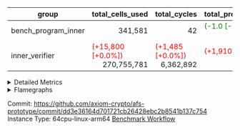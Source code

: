 | group | total_cells_used | total_cycles | total_proof_time_ms |
| --- | --- | --- | --- |
| bench_program_inner | <div style='text-align: right'>341,581</div>  | <div style='text-align: right'>42</div>  | <span style="color: green">(-1.0 [-0.1%])</span> <div style='text-align: right'>1,438.0</div>  |
| inner_verifier | <span style="color: red">(+15,800 [+0.0%])</span> <div style='text-align: right'>270,755,781</div>  | <span style="color: red">(+1,485 [+0.0%])</span> <div style='text-align: right'>6,362,892</div>  | <span style="color: red">(+1,910.0 [+2.1%])</span> <div style='text-align: right'>92,601.0</div>  |


<details>
<summary>Detailed Metrics</summary>

| group | execute_and_trace_gen_time_ms | execute_time_ms | stark_prove_excluding_trace_time_ms | total_cells | total_cells_used | total_cycles | total_proof_time_ms | verify_program_compile_ms |
| --- | --- | --- | --- | --- | --- | --- | --- | --- |
| bench_program_inner | <div style='text-align: right'>19.0</div>  | <div style='text-align: right'>17.0</div>  | <span style="color: green">(-1.0 [-0.1%])</span> <div style='text-align: right'>1,419.0</div>  | <div style='text-align: right'>1,980,240</div>  | <div style='text-align: right'>341,581</div>  | <div style='text-align: right'>42</div>  | <span style="color: green">(-1.0 [-0.1%])</span> <div style='text-align: right'>1,438.0</div>  |  |
| inner_verifier | <span style="color: red">(+215.0 [+2.3%])</span> <div style='text-align: right'>9,656.0</div>  | <span style="color: green">(-24.0 [-0.3%])</span> <div style='text-align: right'>7,926.0</div>  | <span style="color: red">(+1,695.0 [+2.1%])</span> <div style='text-align: right'>82,945.0</div>  | <div style='text-align: right'>651,755,544</div>  | <span style="color: red">(+15,800 [+0.0%])</span> <div style='text-align: right'>270,755,781</div>  | <span style="color: red">(+1,485 [+0.0%])</span> <div style='text-align: right'>6,362,892</div>  | <span style="color: red">(+1,910.0 [+2.1%])</span> <div style='text-align: right'>92,601.0</div>  | <span style="color: green">(-71.0 [-0.2%])</span> <div style='text-align: right'>43,178.0</div>  |

| group | chip_name | rows_used |
| --- | --- | --- |
| bench_program_inner | BitwiseOperationLookup | <div style='text-align: right'>65,536</div>  |
| bench_program_inner | BranchEqual | <div style='text-align: right'>5</div>  |
| bench_program_inner | FieldArithmetic | <div style='text-align: right'>13</div>  |
| bench_program_inner | FieldExtension | <div style='text-align: right'>1</div>  |
| bench_program_inner | Jal | <div style='text-align: right'>2</div>  |
| bench_program_inner | Keccak256 | <div style='text-align: right'>24</div>  |
| bench_program_inner | LoadStore | <div style='text-align: right'>20</div>  |
| bench_program_inner | Memory AccessAdapter<2> | <div style='text-align: right'>26</div>  |
| bench_program_inner | Memory AccessAdapter<4> | <div style='text-align: right'>13</div>  |
| bench_program_inner | Memory AccessAdapter<8> | <div style='text-align: right'>5</div>  |
| bench_program_inner | Memory Boundary | <div style='text-align: right'>65</div>  |
| bench_program_inner | ProgramChip | <div style='text-align: right'>37</div>  |
| inner_verifier | BranchEqual | <div style='text-align: right'>706,303</div>  |
| inner_verifier | FieldArithmetic | <span style="color: red">(+16 [+0.0%])</span> <div style='text-align: right'>1,595,237</div>  |
| inner_verifier | FieldExtension | <div style='text-align: right'>857,974</div>  |
| inner_verifier | Jal | <span style="color: red">(+1,469 [+5.0%])</span> <div style='text-align: right'>30,593</div>  |
| inner_verifier | LoadStore | <div style='text-align: right'>2,928,722</div>  |
| inner_verifier | Memory AccessAdapter<2> | <span style="color: red">(+36 [+0.0%])</span> <div style='text-align: right'>1,976,563</div>  |
| inner_verifier | Memory AccessAdapter<4> | <span style="color: red">(+18 [+0.0%])</span> <div style='text-align: right'>988,325</div>  |
| inner_verifier | Memory AccessAdapter<8> | <div style='text-align: right'>33,560</div>  |
| inner_verifier | Memory Boundary | <div style='text-align: right'>598,936</div>  |
| inner_verifier | Phantom | <div style='text-align: right'>223,666</div>  |
| inner_verifier | Poseidon2 | <div style='text-align: right'>20,397</div>  |
| inner_verifier | ProgramChip | <div style='text-align: right'>202,954</div>  |

| group | dsl_ir | opcode | frequency |
| --- | --- | --- | --- |
| bench_program_inner |  | JAL | <div style='text-align: right'>1</div>  |
| bench_program_inner |  | STOREW | <div style='text-align: right'>2</div>  |
| bench_program_inner | AddE | FE4ADD | <div style='text-align: right'>1</div>  |
| bench_program_inner | AddF | ADD | <div style='text-align: right'>1</div>  |
| bench_program_inner | AddVI | ADD | <div style='text-align: right'>6</div>  |
| bench_program_inner | Alloc | ADD | <div style='text-align: right'>2</div>  |
| bench_program_inner | Alloc | LOADW | <div style='text-align: right'>2</div>  |
| bench_program_inner | Alloc | MUL | <div style='text-align: right'>2</div>  |
| bench_program_inner | For | ADD | <div style='text-align: right'>2</div>  |
| bench_program_inner | For | BNE | <div style='text-align: right'>3</div>  |
| bench_program_inner | For | JAL | <div style='text-align: right'>1</div>  |
| bench_program_inner | For | STOREW | <div style='text-align: right'>1</div>  |
| bench_program_inner | IfEqI | BNE | <div style='text-align: right'>2</div>  |
| bench_program_inner | ImmE | STOREW | <div style='text-align: right'>8</div>  |
| bench_program_inner | ImmF | STOREW | <div style='text-align: right'>2</div>  |
| bench_program_inner | ImmV | STOREW | <div style='text-align: right'>3</div>  |
| bench_program_inner | Keccak256 | KECCAK256 | <div style='text-align: right'>1</div>  |
| bench_program_inner | StoreV | STOREW2 | <div style='text-align: right'>2</div>  |
| inner_verifier |  | JAL | <div style='text-align: right'>1</div>  |
| inner_verifier |  | STOREW | <div style='text-align: right'>2</div>  |
| inner_verifier | AddE | FE4ADD | <div style='text-align: right'>227,660</div>  |
| inner_verifier | AddEFFI | LOADW | <div style='text-align: right'>133</div>  |
| inner_verifier | AddEFFI | STOREW | <div style='text-align: right'>399</div>  |
| inner_verifier | AddEFI | ADD | <div style='text-align: right'>224</div>  |
| inner_verifier | AddEI | ADD | <div style='text-align: right'>67,996</div>  |
| inner_verifier | AddFI | ADD | <span style="color: red">(+16 [+0.1%])</span> <div style='text-align: right'>14,068</div>  |
| inner_verifier | AddV | ADD | <div style='text-align: right'>6,262</div>  |
| inner_verifier | AddVI | ADD | <div style='text-align: right'>278,789</div>  |
| inner_verifier | Alloc | ADD | <div style='text-align: right'>24,557</div>  |
| inner_verifier | Alloc | LOADW | <div style='text-align: right'>24,557</div>  |
| inner_verifier | Alloc | MUL | <div style='text-align: right'>14,833</div>  |
| inner_verifier | AssertEqE | BNE | <div style='text-align: right'>140</div>  |
| inner_verifier | AssertEqEI | BNE | <div style='text-align: right'>4</div>  |
| inner_verifier | AssertEqF | BNE | <div style='text-align: right'>4,054</div>  |
| inner_verifier | AssertEqV | BNE | <div style='text-align: right'>1,205</div>  |
| inner_verifier | AssertEqVI | BNE | <div style='text-align: right'>172</div>  |
| inner_verifier | CT-VerifierProgram | PHANTOM | <div style='text-align: right'>2</div>  |
| inner_verifier | CT-compute-reduced-opening | PHANTOM | <div style='text-align: right'>294</div>  |
| inner_verifier | CT-exp-reverse-bits-len | PHANTOM | <div style='text-align: right'>2,436</div>  |
| inner_verifier | CT-poseidon2-hash | PHANTOM | <div style='text-align: right'>1,302</div>  |
| inner_verifier | CT-poseidon2-hash-ext | PHANTOM | <div style='text-align: right'>714</div>  |
| inner_verifier | CT-poseidon2-hash-setup | PHANTOM | <div style='text-align: right'>200,298</div>  |
| inner_verifier | CT-sp1-fri-fold | PHANTOM | <div style='text-align: right'>3,780</div>  |
| inner_verifier | CT-stage-c-build-rounds | PHANTOM | <div style='text-align: right'>2</div>  |
| inner_verifier | CT-stage-d-1-verify-shape-and-sample-challenges | PHANTOM | <div style='text-align: right'>2</div>  |
| inner_verifier | CT-stage-d-2-fri-fold | PHANTOM | <div style='text-align: right'>2</div>  |
| inner_verifier | CT-stage-d-3-verify-challenges | PHANTOM | <div style='text-align: right'>2</div>  |
| inner_verifier | CT-stage-d-verify-pcs | PHANTOM | <div style='text-align: right'>2</div>  |
| inner_verifier | CT-stage-e-verify-constraints | PHANTOM | <div style='text-align: right'>2</div>  |
| inner_verifier | CT-verify-batch | PHANTOM | <div style='text-align: right'>294</div>  |
| inner_verifier | CT-verify-batch-ext | PHANTOM | <div style='text-align: right'>714</div>  |
| inner_verifier | CT-verify-batch-reduce-fast | PHANTOM | <div style='text-align: right'>2,016</div>  |
| inner_verifier | CT-verify-batch-reduce-fast-setup | PHANTOM | <div style='text-align: right'>2,016</div>  |
| inner_verifier | CT-verify-query | PHANTOM | <div style='text-align: right'>42</div>  |
| inner_verifier | DivE | BBE4DIV | <div style='text-align: right'>198,499</div>  |
| inner_verifier | DivEIN | BBE4DIV | <div style='text-align: right'>38</div>  |
| inner_verifier | DivEIN | STOREW | <div style='text-align: right'>152</div>  |
| inner_verifier | DivFIN | DIV | <div style='text-align: right'>90</div>  |
| inner_verifier | For | ADD | <div style='text-align: right'>540,355</div>  |
| inner_verifier | For | BNE | <div style='text-align: right'>560,217</div>  |
| inner_verifier | For | JAL | <div style='text-align: right'>19,862</div>  |
| inner_verifier | For | LOADW | <div style='text-align: right'>1,029</div>  |
| inner_verifier | For | STOREW | <div style='text-align: right'>18,833</div>  |
| inner_verifier | HintBitsF | PHANTOM | <div style='text-align: right'>22</div>  |
| inner_verifier | HintInputVec | PHANTOM | <div style='text-align: right'>9,724</div>  |
| inner_verifier | IfEq | BNE | <div style='text-align: right'>7,629</div>  |
| inner_verifier | IfEqI | BNE | <div style='text-align: right'>124,910</div>  |
| inner_verifier | IfEqI | JAL | <span style="color: red">(+1,469 [+15.9%])</span> <div style='text-align: right'>10,710</div>  |
| inner_verifier | IfNe | BEQ | <div style='text-align: right'>6,893</div>  |
| inner_verifier | IfNe | JAL | <div style='text-align: right'>20</div>  |
| inner_verifier | IfNeI | BEQ | <div style='text-align: right'>1,079</div>  |
| inner_verifier | ImmE | STOREW | <div style='text-align: right'>12,496</div>  |
| inner_verifier | ImmF | STOREW | <div style='text-align: right'>15,915</div>  |
| inner_verifier | ImmV | STOREW | <div style='text-align: right'>22,284</div>  |
| inner_verifier | LoadE | LOADW | <div style='text-align: right'>42,144</div>  |
| inner_verifier | LoadE | LOADW2 | <div style='text-align: right'>816,956</div>  |
| inner_verifier | LoadF | LOADW | <div style='text-align: right'>11,474</div>  |
| inner_verifier | LoadF | LOADW2 | <div style='text-align: right'>305,317</div>  |
| inner_verifier | LoadV | LOADW | <div style='text-align: right'>11,869</div>  |
| inner_verifier | LoadV | LOADW2 | <div style='text-align: right'>71,878</div>  |
| inner_verifier | MulE | BBE4MUL | <div style='text-align: right'>415,206</div>  |
| inner_verifier | MulEF | MUL | <div style='text-align: right'>1,732</div>  |
| inner_verifier | MulEFI | MUL | <div style='text-align: right'>1,408</div>  |
| inner_verifier | MulEI | BBE4MUL | <div style='text-align: right'>2,726</div>  |
| inner_verifier | MulEI | STOREW | <div style='text-align: right'>10,904</div>  |
| inner_verifier | MulF | MUL | <div style='text-align: right'>25,244</div>  |
| inner_verifier | MulFI | MUL | <div style='text-align: right'>14</div>  |
| inner_verifier | MulV | MUL | <div style='text-align: right'>682</div>  |
| inner_verifier | MulVI | MUL | <div style='text-align: right'>8,463</div>  |
| inner_verifier | NegE | MUL | <div style='text-align: right'>208</div>  |
| inner_verifier | Poseidon2CompressBabyBear | COMP_POS2 | <div style='text-align: right'>7,287</div>  |
| inner_verifier | Poseidon2PermuteBabyBear | PERM_POS2 | <div style='text-align: right'>13,110</div>  |
| inner_verifier | StoreE | STOREW | <div style='text-align: right'>11,268</div>  |
| inner_verifier | StoreE | STOREW2 | <div style='text-align: right'>12,668</div>  |
| inner_verifier | StoreF | STOREW | <div style='text-align: right'>13,388</div>  |
| inner_verifier | StoreF | STOREW2 | <div style='text-align: right'>103,775</div>  |
| inner_verifier | StoreHintWord | ADD | <div style='text-align: right'>195,048</div>  |
| inner_verifier | StoreHintWord | SHINTW | <div style='text-align: right'>205,454</div>  |
| inner_verifier | StoreV | STOREW | <div style='text-align: right'>1,426</div>  |
| inner_verifier | StoreV | STOREW2 | <div style='text-align: right'>25,621</div>  |
| inner_verifier | SubE | FE4SUB | <div style='text-align: right'>13,845</div>  |
| inner_verifier | SubEF | LOADW | <div style='text-align: right'>1,188,780</div>  |
| inner_verifier | SubEF | SUB | <div style='text-align: right'>396,260</div>  |
| inner_verifier | SubEFI | ADD | <div style='text-align: right'>1,224</div>  |
| inner_verifier | SubEI | ADD | <div style='text-align: right'>304</div>  |
| inner_verifier | SubV | SUB | <div style='text-align: right'>15,848</div>  |
| inner_verifier | SubVI | SUB | <div style='text-align: right'>1,271</div>  |
| inner_verifier | SubVIN | SUB | <div style='text-align: right'>357</div>  |

| group | air_name | dsl_ir | opcode | cells_used |
| --- | --- | --- | --- | --- |
| bench_program_inner | <JalNativeAdapterAir,JalCoreAir> |  | JAL | <div style='text-align: right'>10</div>  |
| bench_program_inner | Boundary |  | JAL | <div style='text-align: right'>11</div>  |
| bench_program_inner | <NativeLoadStoreAdapterAir<1>,KernelLoadStoreCoreAir<1>> |  | STOREW | <div style='text-align: right'>82</div>  |
| bench_program_inner | Boundary |  | STOREW | <div style='text-align: right'>22</div>  |
| bench_program_inner | <NativeVectorizedAdapterAir<4>,FieldExtensionCoreAir> | AddE | FE4ADD | <div style='text-align: right'>40</div>  |
| bench_program_inner | AccessAdapter<2> | AddE | FE4ADD | <div style='text-align: right'>66</div>  |
| bench_program_inner | AccessAdapter<4> | AddE | FE4ADD | <div style='text-align: right'>39</div>  |
| bench_program_inner | Boundary | AddE | FE4ADD | <div style='text-align: right'>44</div>  |
| bench_program_inner | <NativeAdapterAir<2, 1>,FieldArithmeticCoreAir> | AddF | ADD | <div style='text-align: right'>30</div>  |
| bench_program_inner | Boundary | AddF | ADD | <div style='text-align: right'>11</div>  |
| bench_program_inner | <NativeAdapterAir<2, 1>,FieldArithmeticCoreAir> | AddVI | ADD | <div style='text-align: right'>180</div>  |
| bench_program_inner | Boundary | AddVI | ADD | <div style='text-align: right'>22</div>  |
| bench_program_inner | <NativeAdapterAir<2, 1>,FieldArithmeticCoreAir> | Alloc | ADD | <div style='text-align: right'>60</div>  |
| bench_program_inner | <NativeLoadStoreAdapterAir<1>,KernelLoadStoreCoreAir<1>> | Alloc | LOADW | <div style='text-align: right'>82</div>  |
| bench_program_inner | Boundary | Alloc | LOADW | <div style='text-align: right'>22</div>  |
| bench_program_inner | <NativeAdapterAir<2, 1>,FieldArithmeticCoreAir> | Alloc | MUL | <div style='text-align: right'>60</div>  |
| bench_program_inner | <NativeAdapterAir<2, 1>,FieldArithmeticCoreAir> | For | ADD | <div style='text-align: right'>60</div>  |
| bench_program_inner | <BranchNativeAdapterAir,BranchEqualCoreAir<1>> | For | BNE | <div style='text-align: right'>69</div>  |
| bench_program_inner | <JalNativeAdapterAir,JalCoreAir> | For | JAL | <div style='text-align: right'>10</div>  |
| bench_program_inner | <NativeLoadStoreAdapterAir<1>,KernelLoadStoreCoreAir<1>> | For | STOREW | <div style='text-align: right'>41</div>  |
| bench_program_inner | Boundary | For | STOREW | <div style='text-align: right'>11</div>  |
| bench_program_inner | <BranchNativeAdapterAir,BranchEqualCoreAir<1>> | IfEqI | BNE | <div style='text-align: right'>46</div>  |
| bench_program_inner | <NativeLoadStoreAdapterAir<1>,KernelLoadStoreCoreAir<1>> | ImmE | STOREW | <div style='text-align: right'>328</div>  |
| bench_program_inner | Boundary | ImmE | STOREW | <div style='text-align: right'>88</div>  |
| bench_program_inner | <NativeLoadStoreAdapterAir<1>,KernelLoadStoreCoreAir<1>> | ImmF | STOREW | <div style='text-align: right'>82</div>  |
| bench_program_inner | Boundary | ImmF | STOREW | <div style='text-align: right'>22</div>  |
| bench_program_inner | <NativeLoadStoreAdapterAir<1>,KernelLoadStoreCoreAir<1>> | ImmV | STOREW | <div style='text-align: right'>123</div>  |
| bench_program_inner | Boundary | ImmV | STOREW | <div style='text-align: right'>22</div>  |
| bench_program_inner | AccessAdapter<2> | Keccak256 | KECCAK256 | <div style='text-align: right'>220</div>  |
| bench_program_inner | AccessAdapter<4> | Keccak256 | KECCAK256 | <div style='text-align: right'>130</div>  |
| bench_program_inner | AccessAdapter<8> | Keccak256 | KECCAK256 | <div style='text-align: right'>85</div>  |
| bench_program_inner | Boundary | Keccak256 | KECCAK256 | <div style='text-align: right'>418</div>  |
| bench_program_inner | KeccakVmAir | Keccak256 | KECCAK256 | <div style='text-align: right'>76,752</div>  |
| bench_program_inner | <NativeLoadStoreAdapterAir<1>,KernelLoadStoreCoreAir<1>> | StoreV | STOREW2 | <div style='text-align: right'>82</div>  |
| bench_program_inner | Boundary | StoreV | STOREW2 | <div style='text-align: right'>22</div>  |
| inner_verifier | <JalNativeAdapterAir,JalCoreAir> |  | JAL | <div style='text-align: right'>10</div>  |
| inner_verifier | Boundary |  | JAL | <div style='text-align: right'>11</div>  |
| inner_verifier | <NativeLoadStoreAdapterAir<1>,KernelLoadStoreCoreAir<1>> |  | STOREW | <div style='text-align: right'>82</div>  |
| inner_verifier | Boundary |  | STOREW | <div style='text-align: right'>22</div>  |
| inner_verifier | <NativeVectorizedAdapterAir<4>,FieldExtensionCoreAir> | AddE | FE4ADD | <div style='text-align: right'>9,106,400</div>  |
| inner_verifier | AccessAdapter<2> | AddE | FE4ADD | <div style='text-align: right'>1,116,368</div>  |
| inner_verifier | AccessAdapter<4> | AddE | FE4ADD | <div style='text-align: right'>659,672</div>  |
| inner_verifier | Boundary | AddE | FE4ADD | <div style='text-align: right'>1,200,540</div>  |
| inner_verifier | <NativeLoadStoreAdapterAir<1>,KernelLoadStoreCoreAir<1>> | AddEFFI | LOADW | <div style='text-align: right'>5,453</div>  |
| inner_verifier | AccessAdapter<2> | AddEFFI | LOADW | <div style='text-align: right'>946</div>  |
| inner_verifier | AccessAdapter<4> | AddEFFI | LOADW | <div style='text-align: right'>1,118</div>  |
| inner_verifier | Boundary | AddEFFI | LOADW | <div style='text-align: right'>264</div>  |
| inner_verifier | <NativeLoadStoreAdapterAir<1>,KernelLoadStoreCoreAir<1>> | AddEFFI | STOREW | <div style='text-align: right'>16,359</div>  |
| inner_verifier | AccessAdapter<2> | AddEFFI | STOREW | <div style='text-align: right'>946</div>  |
| inner_verifier | Boundary | AddEFFI | STOREW | <div style='text-align: right'>792</div>  |
| inner_verifier | <NativeAdapterAir<2, 1>,FieldArithmeticCoreAir> | AddEFI | ADD | <div style='text-align: right'>6,720</div>  |
| inner_verifier | AccessAdapter<2> | AddEFI | ADD | <div style='text-align: right'>858</div>  |
| inner_verifier | AccessAdapter<4> | AddEFI | ADD | <div style='text-align: right'>507</div>  |
| inner_verifier | Boundary | AddEFI | ADD | <div style='text-align: right'>1,232</div>  |
| inner_verifier | <NativeAdapterAir<2, 1>,FieldArithmeticCoreAir> | AddEI | ADD | <div style='text-align: right'>2,039,880</div>  |
| inner_verifier | AccessAdapter<2> | AddEI | ADD | <span style="color: red">(+198 [+0.1%])</span> <div style='text-align: right'>381,876</div>  |
| inner_verifier | AccessAdapter<4> | AddEI | ADD | <span style="color: red">(+117 [+0.1%])</span> <div style='text-align: right'>225,654</div>  |
| inner_verifier | Boundary | AddEI | ADD | <div style='text-align: right'>660,220</div>  |
| inner_verifier | <NativeAdapterAir<2, 1>,FieldArithmeticCoreAir> | AddFI | ADD | <span style="color: red">(+480 [+0.1%])</span> <div style='text-align: right'>422,040</div>  |
| inner_verifier | Boundary | AddFI | ADD | <div style='text-align: right'>264</div>  |
| inner_verifier | <NativeAdapterAir<2, 1>,FieldArithmeticCoreAir> | AddV | ADD | <div style='text-align: right'>187,860</div>  |
| inner_verifier | Boundary | AddV | ADD | <div style='text-align: right'>22</div>  |
| inner_verifier | <NativeAdapterAir<2, 1>,FieldArithmeticCoreAir> | AddVI | ADD | <div style='text-align: right'>8,363,670</div>  |
| inner_verifier | Boundary | AddVI | ADD | <div style='text-align: right'>8,668</div>  |
| inner_verifier | <NativeAdapterAir<2, 1>,FieldArithmeticCoreAir> | Alloc | ADD | <div style='text-align: right'>736,710</div>  |
| inner_verifier | <NativeLoadStoreAdapterAir<1>,KernelLoadStoreCoreAir<1>> | Alloc | LOADW | <div style='text-align: right'>1,006,837</div>  |
| inner_verifier | Boundary | Alloc | LOADW | <div style='text-align: right'>946</div>  |
| inner_verifier | <NativeAdapterAir<2, 1>,FieldArithmeticCoreAir> | Alloc | MUL | <div style='text-align: right'>444,990</div>  |
| inner_verifier | AccessAdapter<2> | Alloc | MUL | <div style='text-align: right'>22</div>  |
| inner_verifier | AccessAdapter<4> | Alloc | MUL | <div style='text-align: right'>26</div>  |
| inner_verifier | <BranchNativeAdapterAir,BranchEqualCoreAir<1>> | AssertEqE | BNE | <div style='text-align: right'>3,220</div>  |
| inner_verifier | AccessAdapter<2> | AssertEqE | BNE | <div style='text-align: right'>770</div>  |
| inner_verifier | AccessAdapter<4> | AssertEqE | BNE | <div style='text-align: right'>455</div>  |
| inner_verifier | <BranchNativeAdapterAir,BranchEqualCoreAir<1>> | AssertEqEI | BNE | <div style='text-align: right'>92</div>  |
| inner_verifier | AccessAdapter<2> | AssertEqEI | BNE | <div style='text-align: right'>22</div>  |
| inner_verifier | AccessAdapter<4> | AssertEqEI | BNE | <div style='text-align: right'>13</div>  |
| inner_verifier | <BranchNativeAdapterAir,BranchEqualCoreAir<1>> | AssertEqF | BNE | <div style='text-align: right'>93,242</div>  |
| inner_verifier | <BranchNativeAdapterAir,BranchEqualCoreAir<1>> | AssertEqV | BNE | <div style='text-align: right'>27,715</div>  |
| inner_verifier | <BranchNativeAdapterAir,BranchEqualCoreAir<1>> | AssertEqVI | BNE | <div style='text-align: right'>3,956</div>  |
| inner_verifier | PhantomAir | CT-VerifierProgram | PHANTOM | <div style='text-align: right'>12</div>  |
| inner_verifier | PhantomAir | CT-compute-reduced-opening | PHANTOM | <div style='text-align: right'>1,764</div>  |
| inner_verifier | PhantomAir | CT-exp-reverse-bits-len | PHANTOM | <div style='text-align: right'>14,616</div>  |
| inner_verifier | PhantomAir | CT-poseidon2-hash | PHANTOM | <div style='text-align: right'>7,812</div>  |
| inner_verifier | PhantomAir | CT-poseidon2-hash-ext | PHANTOM | <div style='text-align: right'>4,284</div>  |
| inner_verifier | PhantomAir | CT-poseidon2-hash-setup | PHANTOM | <div style='text-align: right'>1,201,788</div>  |
| inner_verifier | PhantomAir | CT-sp1-fri-fold | PHANTOM | <div style='text-align: right'>22,680</div>  |
| inner_verifier | PhantomAir | CT-stage-c-build-rounds | PHANTOM | <div style='text-align: right'>12</div>  |
| inner_verifier | PhantomAir | CT-stage-d-1-verify-shape-and-sample-challenges | PHANTOM | <div style='text-align: right'>12</div>  |
| inner_verifier | PhantomAir | CT-stage-d-2-fri-fold | PHANTOM | <div style='text-align: right'>12</div>  |
| inner_verifier | PhantomAir | CT-stage-d-3-verify-challenges | PHANTOM | <div style='text-align: right'>12</div>  |
| inner_verifier | PhantomAir | CT-stage-d-verify-pcs | PHANTOM | <div style='text-align: right'>12</div>  |
| inner_verifier | PhantomAir | CT-stage-e-verify-constraints | PHANTOM | <div style='text-align: right'>12</div>  |
| inner_verifier | PhantomAir | CT-verify-batch | PHANTOM | <div style='text-align: right'>1,764</div>  |
| inner_verifier | PhantomAir | CT-verify-batch-ext | PHANTOM | <div style='text-align: right'>4,284</div>  |
| inner_verifier | PhantomAir | CT-verify-batch-reduce-fast | PHANTOM | <div style='text-align: right'>12,096</div>  |
| inner_verifier | PhantomAir | CT-verify-batch-reduce-fast-setup | PHANTOM | <div style='text-align: right'>12,096</div>  |
| inner_verifier | PhantomAir | CT-verify-query | PHANTOM | <div style='text-align: right'>252</div>  |
| inner_verifier | <NativeVectorizedAdapterAir<4>,FieldExtensionCoreAir> | DivE | BBE4DIV | <div style='text-align: right'>7,939,960</div>  |
| inner_verifier | AccessAdapter<2> | DivE | BBE4DIV | <div style='text-align: right'>8,717,962</div>  |
| inner_verifier | AccessAdapter<4> | DivE | BBE4DIV | <div style='text-align: right'>5,151,523</div>  |
| inner_verifier | <NativeVectorizedAdapterAir<4>,FieldExtensionCoreAir> | DivEIN | BBE4DIV | <div style='text-align: right'>1,520</div>  |
| inner_verifier | AccessAdapter<2> | DivEIN | BBE4DIV | <div style='text-align: right'>1,584</div>  |
| inner_verifier | AccessAdapter<4> | DivEIN | BBE4DIV | <div style='text-align: right'>936</div>  |
| inner_verifier | Boundary | DivEIN | BBE4DIV | <div style='text-align: right'>396</div>  |
| inner_verifier | <NativeLoadStoreAdapterAir<1>,KernelLoadStoreCoreAir<1>> | DivEIN | STOREW | <div style='text-align: right'>6,232</div>  |
| inner_verifier | AccessAdapter<2> | DivEIN | STOREW | <div style='text-align: right'>550</div>  |
| inner_verifier | AccessAdapter<4> | DivEIN | STOREW | <div style='text-align: right'>156</div>  |
| inner_verifier | <NativeAdapterAir<2, 1>,FieldArithmeticCoreAir> | DivFIN | DIV | <div style='text-align: right'>2,700</div>  |
| inner_verifier | <NativeAdapterAir<2, 1>,FieldArithmeticCoreAir> | For | ADD | <div style='text-align: right'>16,210,650</div>  |
| inner_verifier | <BranchNativeAdapterAir,BranchEqualCoreAir<1>> | For | BNE | <div style='text-align: right'>12,884,991</div>  |
| inner_verifier | <JalNativeAdapterAir,JalCoreAir> | For | JAL | <div style='text-align: right'>198,620</div>  |
| inner_verifier | AccessAdapter<2> | For | JAL | <div style='text-align: right'>484</div>  |
| inner_verifier | AccessAdapter<4> | For | JAL | <div style='text-align: right'>572</div>  |
| inner_verifier | <NativeLoadStoreAdapterAir<1>,KernelLoadStoreCoreAir<1>> | For | LOADW | <div style='text-align: right'>42,189</div>  |
| inner_verifier | Boundary | For | LOADW | <div style='text-align: right'>231</div>  |
| inner_verifier | <NativeLoadStoreAdapterAir<1>,KernelLoadStoreCoreAir<1>> | For | STOREW | <div style='text-align: right'>772,153</div>  |
| inner_verifier | Boundary | For | STOREW | <div style='text-align: right'>583</div>  |
| inner_verifier | PhantomAir | HintBitsF | PHANTOM | <div style='text-align: right'>132</div>  |
| inner_verifier | PhantomAir | HintInputVec | PHANTOM | <div style='text-align: right'>58,344</div>  |
| inner_verifier | <BranchNativeAdapterAir,BranchEqualCoreAir<1>> | IfEq | BNE | <div style='text-align: right'>175,467</div>  |
| inner_verifier | <BranchNativeAdapterAir,BranchEqualCoreAir<1>> | IfEqI | BNE | <div style='text-align: right'>2,872,930</div>  |
| inner_verifier | <JalNativeAdapterAir,JalCoreAir> | IfEqI | JAL | <span style="color: red">(+14,690 [+15.9%])</span> <div style='text-align: right'>107,100</div>  |
| inner_verifier | <BranchNativeAdapterAir,BranchEqualCoreAir<1>> | IfNe | BEQ | <div style='text-align: right'>158,539</div>  |
| inner_verifier | <JalNativeAdapterAir,JalCoreAir> | IfNe | JAL | <div style='text-align: right'>200</div>  |
| inner_verifier | <BranchNativeAdapterAir,BranchEqualCoreAir<1>> | IfNeI | BEQ | <div style='text-align: right'>24,817</div>  |
| inner_verifier | <NativeLoadStoreAdapterAir<1>,KernelLoadStoreCoreAir<1>> | ImmE | STOREW | <div style='text-align: right'>512,336</div>  |
| inner_verifier | AccessAdapter<2> | ImmE | STOREW | <div style='text-align: right'>3,806</div>  |
| inner_verifier | AccessAdapter<4> | ImmE | STOREW | <div style='text-align: right'>2,249</div>  |
| inner_verifier | Boundary | ImmE | STOREW | <div style='text-align: right'>124,168</div>  |
| inner_verifier | <NativeLoadStoreAdapterAir<1>,KernelLoadStoreCoreAir<1>> | ImmF | STOREW | <div style='text-align: right'>652,515</div>  |
| inner_verifier | Boundary | ImmF | STOREW | <div style='text-align: right'>1,353</div>  |
| inner_verifier | <NativeLoadStoreAdapterAir<1>,KernelLoadStoreCoreAir<1>> | ImmV | STOREW | <div style='text-align: right'>913,644</div>  |
| inner_verifier | Boundary | ImmV | STOREW | <div style='text-align: right'>8,701</div>  |
| inner_verifier | <NativeLoadStoreAdapterAir<1>,KernelLoadStoreCoreAir<1>> | LoadE | LOADW | <div style='text-align: right'>1,727,904</div>  |
| inner_verifier | AccessAdapter<2> | LoadE | LOADW | <div style='text-align: right'>58,256</div>  |
| inner_verifier | AccessAdapter<4> | LoadE | LOADW | <div style='text-align: right'>34,424</div>  |
| inner_verifier | Boundary | LoadE | LOADW | <div style='text-align: right'>309,760</div>  |
| inner_verifier | <NativeLoadStoreAdapterAir<1>,KernelLoadStoreCoreAir<1>> | LoadE | LOADW2 | <div style='text-align: right'>33,495,196</div>  |
| inner_verifier | AccessAdapter<2> | LoadE | LOADW2 | <div style='text-align: right'>24,090</div>  |
| inner_verifier | AccessAdapter<4> | LoadE | LOADW2 | <div style='text-align: right'>14,235</div>  |
| inner_verifier | Boundary | LoadE | LOADW2 | <div style='text-align: right'>44</div>  |
| inner_verifier | <NativeLoadStoreAdapterAir<1>,KernelLoadStoreCoreAir<1>> | LoadF | LOADW | <div style='text-align: right'>470,434</div>  |
| inner_verifier | AccessAdapter<2> | LoadF | LOADW | <div style='text-align: right'>22,176</div>  |
| inner_verifier | AccessAdapter<4> | LoadF | LOADW | <div style='text-align: right'>13,104</div>  |
| inner_verifier | AccessAdapter<8> | LoadF | LOADW | <div style='text-align: right'>8,568</div>  |
| inner_verifier | Boundary | LoadF | LOADW | <div style='text-align: right'>286</div>  |
| inner_verifier | <NativeLoadStoreAdapterAir<1>,KernelLoadStoreCoreAir<1>> | LoadF | LOADW2 | <div style='text-align: right'>12,517,997</div>  |
| inner_verifier | AccessAdapter<2> | LoadF | LOADW2 | <div style='text-align: right'>605</div>  |
| inner_verifier | AccessAdapter<4> | LoadF | LOADW2 | <div style='text-align: right'>364</div>  |
| inner_verifier | AccessAdapter<8> | LoadF | LOADW2 | <div style='text-align: right'>391</div>  |
| inner_verifier | Boundary | LoadF | LOADW2 | <div style='text-align: right'>297</div>  |
| inner_verifier | <NativeLoadStoreAdapterAir<1>,KernelLoadStoreCoreAir<1>> | LoadV | LOADW | <div style='text-align: right'>486,629</div>  |
| inner_verifier | Boundary | LoadV | LOADW | <div style='text-align: right'>7,975</div>  |
| inner_verifier | <NativeLoadStoreAdapterAir<1>,KernelLoadStoreCoreAir<1>> | LoadV | LOADW2 | <div style='text-align: right'>2,946,998</div>  |
| inner_verifier | Boundary | LoadV | LOADW2 | <div style='text-align: right'>935</div>  |
| inner_verifier | <NativeVectorizedAdapterAir<4>,FieldExtensionCoreAir> | MulE | BBE4MUL | <div style='text-align: right'>16,608,240</div>  |
| inner_verifier | AccessAdapter<2> | MulE | BBE4MUL | <span style="color: red">(+198 [+0.0%])</span> <div style='text-align: right'>496,232</div>  |
| inner_verifier | AccessAdapter<4> | MulE | BBE4MUL | <span style="color: red">(+117 [+0.0%])</span> <div style='text-align: right'>293,228</div>  |
| inner_verifier | Boundary | MulE | BBE4MUL | <div style='text-align: right'>698,060</div>  |
| inner_verifier | <NativeAdapterAir<2, 1>,FieldArithmeticCoreAir> | MulEF | MUL | <div style='text-align: right'>51,960</div>  |
| inner_verifier | AccessAdapter<2> | MulEF | MUL | <div style='text-align: right'>8,514</div>  |
| inner_verifier | AccessAdapter<4> | MulEF | MUL | <div style='text-align: right'>5,031</div>  |
| inner_verifier | Boundary | MulEF | MUL | <div style='text-align: right'>704</div>  |
| inner_verifier | <NativeAdapterAir<2, 1>,FieldArithmeticCoreAir> | MulEFI | MUL | <div style='text-align: right'>42,240</div>  |
| inner_verifier | AccessAdapter<2> | MulEFI | MUL | <div style='text-align: right'>1,782</div>  |
| inner_verifier | AccessAdapter<4> | MulEFI | MUL | <div style='text-align: right'>1,053</div>  |
| inner_verifier | Boundary | MulEFI | MUL | <div style='text-align: right'>13,640</div>  |
| inner_verifier | <NativeVectorizedAdapterAir<4>,FieldExtensionCoreAir> | MulEI | BBE4MUL | <div style='text-align: right'>109,040</div>  |
| inner_verifier | AccessAdapter<2> | MulEI | BBE4MUL | <div style='text-align: right'>162,404</div>  |
| inner_verifier | AccessAdapter<4> | MulEI | BBE4MUL | <div style='text-align: right'>95,966</div>  |
| inner_verifier | Boundary | MulEI | BBE4MUL | <div style='text-align: right'>87,252</div>  |
| inner_verifier | <NativeLoadStoreAdapterAir<1>,KernelLoadStoreCoreAir<1>> | MulEI | STOREW | <div style='text-align: right'>447,064</div>  |
| inner_verifier | AccessAdapter<2> | MulEI | STOREW | <div style='text-align: right'>59,730</div>  |
| inner_verifier | AccessAdapter<4> | MulEI | STOREW | <div style='text-align: right'>35,165</div>  |
| inner_verifier | Boundary | MulEI | STOREW | <div style='text-align: right'>33</div>  |
| inner_verifier | <NativeAdapterAir<2, 1>,FieldArithmeticCoreAir> | MulF | MUL | <div style='text-align: right'>757,320</div>  |
| inner_verifier | Boundary | MulF | MUL | <div style='text-align: right'>11</div>  |
| inner_verifier | <NativeAdapterAir<2, 1>,FieldArithmeticCoreAir> | MulFI | MUL | <div style='text-align: right'>420</div>  |
| inner_verifier | Boundary | MulFI | MUL | <div style='text-align: right'>11</div>  |
| inner_verifier | <NativeAdapterAir<2, 1>,FieldArithmeticCoreAir> | MulV | MUL | <div style='text-align: right'>20,460</div>  |
| inner_verifier | Boundary | MulV | MUL | <div style='text-align: right'>7,469</div>  |
| inner_verifier | <NativeAdapterAir<2, 1>,FieldArithmeticCoreAir> | MulVI | MUL | <div style='text-align: right'>253,890</div>  |
| inner_verifier | Boundary | MulVI | MUL | <div style='text-align: right'>77</div>  |
| inner_verifier | <NativeAdapterAir<2, 1>,FieldArithmeticCoreAir> | NegE | MUL | <div style='text-align: right'>6,240</div>  |
| inner_verifier | AccessAdapter<2> | NegE | MUL | <div style='text-align: right'>1,320</div>  |
| inner_verifier | AccessAdapter<4> | NegE | MUL | <div style='text-align: right'>780</div>  |
| inner_verifier | Boundary | NegE | MUL | <div style='text-align: right'>1,408</div>  |
| inner_verifier | AccessAdapter<2> | Poseidon2CompressBabyBear | COMP_POS2 | <div style='text-align: right'>298,452</div>  |
| inner_verifier | AccessAdapter<4> | Poseidon2CompressBabyBear | COMP_POS2 | <div style='text-align: right'>176,358</div>  |
| inner_verifier | AccessAdapter<8> | Poseidon2CompressBabyBear | COMP_POS2 | <div style='text-align: right'>115,311</div>  |
| inner_verifier | Poseidon2VmAir<BabyBear> | Poseidon2CompressBabyBear | COMP_POS2 | <div style='text-align: right'>3,045,966</div>  |
| inner_verifier | AccessAdapter<2> | Poseidon2PermuteBabyBear | PERM_POS2 | <div style='text-align: right'>617,309</div>  |
| inner_verifier | AccessAdapter<4> | Poseidon2PermuteBabyBear | PERM_POS2 | <div style='text-align: right'>365,053</div>  |
| inner_verifier | AccessAdapter<8> | Poseidon2PermuteBabyBear | PERM_POS2 | <div style='text-align: right'>240,465</div>  |
| inner_verifier | Poseidon2VmAir<BabyBear> | Poseidon2PermuteBabyBear | PERM_POS2 | <div style='text-align: right'>5,479,980</div>  |
| inner_verifier | <NativeLoadStoreAdapterAir<1>,KernelLoadStoreCoreAir<1>> | StoreE | STOREW | <div style='text-align: right'>461,988</div>  |
| inner_verifier | AccessAdapter<2> | StoreE | STOREW | <div style='text-align: right'>7,898</div>  |
| inner_verifier | AccessAdapter<4> | StoreE | STOREW | <div style='text-align: right'>4,667</div>  |
| inner_verifier | Boundary | StoreE | STOREW | <div style='text-align: right'>123,948</div>  |
| inner_verifier | <NativeLoadStoreAdapterAir<1>,KernelLoadStoreCoreAir<1>> | StoreE | STOREW2 | <div style='text-align: right'>519,388</div>  |
| inner_verifier | AccessAdapter<2> | StoreE | STOREW2 | <div style='text-align: right'>53,592</div>  |
| inner_verifier | AccessAdapter<4> | StoreE | STOREW2 | <div style='text-align: right'>31,668</div>  |
| inner_verifier | Boundary | StoreE | STOREW2 | <div style='text-align: right'>16,456</div>  |
| inner_verifier | <NativeLoadStoreAdapterAir<1>,KernelLoadStoreCoreAir<1>> | StoreF | STOREW | <div style='text-align: right'>548,908</div>  |
| inner_verifier | Boundary | StoreF | STOREW | <div style='text-align: right'>147,268</div>  |
| inner_verifier | <NativeLoadStoreAdapterAir<1>,KernelLoadStoreCoreAir<1>> | StoreF | STOREW2 | <div style='text-align: right'>4,254,775</div>  |
| inner_verifier | AccessAdapter<2> | StoreF | STOREW2 | <div style='text-align: right'>527,945</div>  |
| inner_verifier | AccessAdapter<4> | StoreF | STOREW2 | <div style='text-align: right'>312,247</div>  |
| inner_verifier | AccessAdapter<8> | StoreF | STOREW2 | <div style='text-align: right'>205,785</div>  |
| inner_verifier | Boundary | StoreF | STOREW2 | <div style='text-align: right'>34,320</div>  |
| inner_verifier | <NativeAdapterAir<2, 1>,FieldArithmeticCoreAir> | StoreHintWord | ADD | <div style='text-align: right'>5,851,440</div>  |
| inner_verifier | <NativeLoadStoreAdapterAir<1>,KernelLoadStoreCoreAir<1>> | StoreHintWord | SHINTW | <div style='text-align: right'>8,423,614</div>  |
| inner_verifier | Boundary | StoreHintWord | SHINTW | <div style='text-align: right'>2,259,994</div>  |
| inner_verifier | <NativeLoadStoreAdapterAir<1>,KernelLoadStoreCoreAir<1>> | StoreV | STOREW | <div style='text-align: right'>58,466</div>  |
| inner_verifier | Boundary | StoreV | STOREW | <div style='text-align: right'>15,686</div>  |
| inner_verifier | <NativeLoadStoreAdapterAir<1>,KernelLoadStoreCoreAir<1>> | StoreV | STOREW2 | <div style='text-align: right'>1,050,461</div>  |
| inner_verifier | Boundary | StoreV | STOREW2 | <div style='text-align: right'>279,356</div>  |
| inner_verifier | <NativeVectorizedAdapterAir<4>,FieldExtensionCoreAir> | SubE | FE4SUB | <div style='text-align: right'>553,800</div>  |
| inner_verifier | AccessAdapter<2> | SubE | FE4SUB | <div style='text-align: right'>455,048</div>  |
| inner_verifier | AccessAdapter<4> | SubE | FE4SUB | <div style='text-align: right'>268,892</div>  |
| inner_verifier | Boundary | SubE | FE4SUB | <div style='text-align: right'>554,180</div>  |
| inner_verifier | <NativeLoadStoreAdapterAir<1>,KernelLoadStoreCoreAir<1>> | SubEF | LOADW | <div style='text-align: right'>48,739,980</div>  |
| inner_verifier | AccessAdapter<2> | SubEF | LOADW | <div style='text-align: right'>4,358,849</div>  |
| inner_verifier | <NativeAdapterAir<2, 1>,FieldArithmeticCoreAir> | SubEF | SUB | <div style='text-align: right'>11,887,800</div>  |
| inner_verifier | AccessAdapter<2> | SubEF | SUB | <div style='text-align: right'>4,358,849</div>  |
| inner_verifier | AccessAdapter<4> | SubEF | SUB | <div style='text-align: right'>5,151,367</div>  |
| inner_verifier | <NativeAdapterAir<2, 1>,FieldArithmeticCoreAir> | SubEFI | ADD | <div style='text-align: right'>36,720</div>  |
| inner_verifier | AccessAdapter<2> | SubEFI | ADD | <div style='text-align: right'>572</div>  |
| inner_verifier | AccessAdapter<4> | SubEFI | ADD | <div style='text-align: right'>338</div>  |
| inner_verifier | Boundary | SubEFI | ADD | <div style='text-align: right'>12,232</div>  |
| inner_verifier | <NativeAdapterAir<2, 1>,FieldArithmeticCoreAir> | SubEI | ADD | <div style='text-align: right'>9,120</div>  |
| inner_verifier | AccessAdapter<2> | SubEI | ADD | <div style='text-align: right'>2,376</div>  |
| inner_verifier | AccessAdapter<4> | SubEI | ADD | <div style='text-align: right'>1,404</div>  |
| inner_verifier | Boundary | SubEI | ADD | <div style='text-align: right'>704</div>  |
| inner_verifier | <NativeAdapterAir<2, 1>,FieldArithmeticCoreAir> | SubV | SUB | <div style='text-align: right'>475,440</div>  |
| inner_verifier | Boundary | SubV | SUB | <div style='text-align: right'>44</div>  |
| inner_verifier | <NativeAdapterAir<2, 1>,FieldArithmeticCoreAir> | SubVI | SUB | <div style='text-align: right'>38,130</div>  |
| inner_verifier | Boundary | SubVI | SUB | <div style='text-align: right'>7,733</div>  |
| inner_verifier | <NativeAdapterAir<2, 1>,FieldArithmeticCoreAir> | SubVIN | SUB | <div style='text-align: right'>10,710</div>  |

| group | air_name | cells | constraints | interactions | main_cols | perm_cols | prep_cols | quotient_deg | rows |
| --- | --- | --- | --- | --- | --- | --- | --- | --- | --- |
| bench_program_inner | ProgramAir | <div style='text-align: right'>1,152</div>  | <div style='text-align: right'>4</div>  | <div style='text-align: right'>1</div>  | <div style='text-align: right'>10</div>  | <div style='text-align: right'>8</div>  |  | <div style='text-align: right'>1</div>  | <div style='text-align: right'>64</div>  |
| bench_program_inner | VmConnectorAir | <div style='text-align: right'>32</div>  | <div style='text-align: right'>9</div>  | <div style='text-align: right'>3</div>  | <div style='text-align: right'>4</div>  | <div style='text-align: right'>12</div>  | <div style='text-align: right'>1</div>  | <div style='text-align: right'>2</div>  | <div style='text-align: right'>2</div>  |
| bench_program_inner | VolatileBoundaryAir | <div style='text-align: right'>2,944</div>  | <div style='text-align: right'>17</div>  | <div style='text-align: right'>4</div>  | <div style='text-align: right'>11</div>  | <div style='text-align: right'>12</div>  |  | <div style='text-align: right'>2</div>  | <div style='text-align: right'>128</div>  |
| bench_program_inner | AccessAdapterAir<2> | <div style='text-align: right'>2,240</div>  | <div style='text-align: right'>14</div>  | <div style='text-align: right'>5</div>  | <div style='text-align: right'>11</div>  | <div style='text-align: right'>24</div>  |  | <div style='text-align: right'>2</div>  | <div style='text-align: right'>64</div>  |
| bench_program_inner | AccessAdapterAir<4> | <div style='text-align: right'>1,184</div>  | <div style='text-align: right'>14</div>  | <div style='text-align: right'>5</div>  | <div style='text-align: right'>13</div>  | <div style='text-align: right'>24</div>  |  | <div style='text-align: right'>2</div>  | <div style='text-align: right'>32</div>  |
| bench_program_inner | AccessAdapterAir<8> | <div style='text-align: right'>656</div>  | <div style='text-align: right'>14</div>  | <div style='text-align: right'>5</div>  | <div style='text-align: right'>17</div>  | <div style='text-align: right'>24</div>  |  | <div style='text-align: right'>2</div>  | <div style='text-align: right'>16</div>  |
| bench_program_inner | VmAirWrapper<NativeLoadStoreAdapterAir<1>, KernelLoadStoreCoreAir<1> | <div style='text-align: right'>2,720</div>  | <div style='text-align: right'>36</div>  | <div style='text-align: right'>19</div>  | <div style='text-align: right'>41</div>  | <div style='text-align: right'>44</div>  |  | <div style='text-align: right'>2</div>  | <div style='text-align: right'>32</div>  |
| bench_program_inner | VmAirWrapper<BranchNativeAdapterAir, BranchEqualCoreAir<1> | <div style='text-align: right'>568</div>  | <div style='text-align: right'>28</div>  | <div style='text-align: right'>11</div>  | <div style='text-align: right'>23</div>  | <div style='text-align: right'>48</div>  |  | <div style='text-align: right'>2</div>  | <div style='text-align: right'>8</div>  |
| bench_program_inner | VmAirWrapper<JalNativeAdapterAir, JalCoreAir> | <div style='text-align: right'>60</div>  | <div style='text-align: right'>8</div>  | <div style='text-align: right'>7</div>  | <div style='text-align: right'>10</div>  | <div style='text-align: right'>20</div>  |  | <div style='text-align: right'>2</div>  | <div style='text-align: right'>2</div>  |
| bench_program_inner | VmAirWrapper<NativeAdapterAir<2, 1>, FieldArithmeticCoreAir> | <div style='text-align: right'>1,056</div>  | <div style='text-align: right'>27</div>  | <div style='text-align: right'>15</div>  | <div style='text-align: right'>30</div>  | <div style='text-align: right'>36</div>  |  | <div style='text-align: right'>2</div>  | <div style='text-align: right'>16</div>  |
| bench_program_inner | VmAirWrapper<NativeVectorizedAdapterAir<4>, FieldExtensionCoreAir> | <div style='text-align: right'>76</div>  | <div style='text-align: right'>27</div>  | <div style='text-align: right'>15</div>  | <div style='text-align: right'>40</div>  | <div style='text-align: right'>36</div>  |  | <div style='text-align: right'>2</div>  | <div style='text-align: right'>1</div>  |
| bench_program_inner | KeccakVmAir | <div style='text-align: right'>132,544</div>  | <div style='text-align: right'>2,251</div>  | <div style='text-align: right'>235</div>  | <div style='text-align: right'>3,198</div>  | <div style='text-align: right'>944</div>  |  | <div style='text-align: right'>2</div>  | <div style='text-align: right'>32</div>  |
| bench_program_inner | BitwiseOperationLookupAir<8> | <div style='text-align: right'>655,360</div>  | <div style='text-align: right'>4</div>  | <div style='text-align: right'>2</div>  | <div style='text-align: right'>2</div>  | <div style='text-align: right'>8</div>  | <div style='text-align: right'>3</div>  | <div style='text-align: right'>2</div>  | <div style='text-align: right'>65,536</div>  |
| bench_program_inner | VariableRangeCheckerAir | <div style='text-align: right'>1,179,648</div>  | <div style='text-align: right'>4</div>  | <div style='text-align: right'>1</div>  | <div style='text-align: right'>1</div>  | <div style='text-align: right'>8</div>  | <div style='text-align: right'>2</div>  | <div style='text-align: right'>1</div>  | <div style='text-align: right'>131,072</div>  |
| inner_verifier | ProgramAir | <div style='text-align: right'>4,718,592</div>  | <div style='text-align: right'>4</div>  | <div style='text-align: right'>1</div>  | <div style='text-align: right'>10</div>  | <div style='text-align: right'>8</div>  |  | <div style='text-align: right'>1</div>  | <div style='text-align: right'>262,144</div>  |
| inner_verifier | VmConnectorAir | <div style='text-align: right'>24</div>  | <div style='text-align: right'>8</div>  | <div style='text-align: right'>3</div>  | <div style='text-align: right'>4</div>  | <div style='text-align: right'>8</div>  | <div style='text-align: right'>1</div>  | <div style='text-align: right'>4</div>  | <div style='text-align: right'>2</div>  |
| inner_verifier | VolatileBoundaryAir | <div style='text-align: right'>19,922,944</div>  | <div style='text-align: right'>16</div>  | <div style='text-align: right'>4</div>  | <div style='text-align: right'>11</div>  | <div style='text-align: right'>8</div>  |  | <div style='text-align: right'>4</div>  | <div style='text-align: right'>1,048,576</div>  |
| inner_verifier | AccessAdapterAir<2> | <div style='text-align: right'>96,468,992</div>  | <div style='text-align: right'>11</div>  | <div style='text-align: right'>5</div>  | <div style='text-align: right'>11</div>  | <div style='text-align: right'>12</div>  |  | <div style='text-align: right'>4</div>  | <div style='text-align: right'>4,194,304</div>  |
| inner_verifier | AccessAdapterAir<4> | <div style='text-align: right'>52,428,800</div>  | <div style='text-align: right'>11</div>  | <div style='text-align: right'>5</div>  | <div style='text-align: right'>13</div>  | <div style='text-align: right'>12</div>  |  | <div style='text-align: right'>4</div>  | <div style='text-align: right'>2,097,152</div>  |
| inner_verifier | AccessAdapterAir<8> | <div style='text-align: right'>1,900,544</div>  | <div style='text-align: right'>11</div>  | <div style='text-align: right'>5</div>  | <div style='text-align: right'>17</div>  | <div style='text-align: right'>12</div>  |  | <div style='text-align: right'>4</div>  | <div style='text-align: right'>65,536</div>  |
| inner_verifier | PhantomAir | <div style='text-align: right'>3,670,016</div>  | <div style='text-align: right'>4</div>  | <div style='text-align: right'>3</div>  | <div style='text-align: right'>6</div>  | <div style='text-align: right'>8</div>  |  | <div style='text-align: right'>4</div>  | <div style='text-align: right'>262,144</div>  |
| inner_verifier | VmAirWrapper<NativeLoadStoreAdapterAir<1>, KernelLoadStoreCoreAir<1> | <div style='text-align: right'>255,852,544</div>  | <div style='text-align: right'>30</div>  | <div style='text-align: right'>19</div>  | <div style='text-align: right'>41</div>  | <div style='text-align: right'>20</div>  |  | <div style='text-align: right'>8</div>  | <div style='text-align: right'>4,194,304</div>  |
| inner_verifier | VmAirWrapper<BranchNativeAdapterAir, BranchEqualCoreAir<1> | <div style='text-align: right'>45,088,768</div>  | <div style='text-align: right'>21</div>  | <div style='text-align: right'>11</div>  | <div style='text-align: right'>23</div>  | <div style='text-align: right'>20</div>  |  | <div style='text-align: right'>4</div>  | <div style='text-align: right'>1,048,576</div>  |
| inner_verifier | VmAirWrapper<JalNativeAdapterAir, JalCoreAir> | <div style='text-align: right'>720,896</div>  | <div style='text-align: right'>6</div>  | <div style='text-align: right'>7</div>  | <div style='text-align: right'>10</div>  | <div style='text-align: right'>12</div>  |  | <div style='text-align: right'>8</div>  | <div style='text-align: right'>32,768</div>  |
| inner_verifier | VmAirWrapper<NativeAdapterAir<2, 1>, FieldArithmeticCoreAir> | <div style='text-align: right'>96,468,992</div>  | <div style='text-align: right'>22</div>  | <div style='text-align: right'>15</div>  | <div style='text-align: right'>30</div>  | <div style='text-align: right'>16</div>  |  | <div style='text-align: right'>8</div>  | <div style='text-align: right'>2,097,152</div>  |
| inner_verifier | VmAirWrapper<NativeVectorizedAdapterAir<4>, FieldExtensionCoreAir> | <div style='text-align: right'>58,720,256</div>  | <div style='text-align: right'>22</div>  | <div style='text-align: right'>15</div>  | <div style='text-align: right'>40</div>  | <div style='text-align: right'>16</div>  |  | <div style='text-align: right'>8</div>  | <div style='text-align: right'>1,048,576</div>  |
| inner_verifier | Poseidon2VmAir<BabyBear> | <div style='text-align: right'>14,614,528</div>  | <div style='text-align: right'>374</div>  | <div style='text-align: right'>32</div>  | <div style='text-align: right'>418</div>  | <div style='text-align: right'>28</div>  |  | <div style='text-align: right'>8</div>  | <div style='text-align: right'>32,768</div>  |
| inner_verifier | VariableRangeCheckerAir | <div style='text-align: right'>1,179,648</div>  | <div style='text-align: right'>4</div>  | <div style='text-align: right'>1</div>  | <div style='text-align: right'>1</div>  | <div style='text-align: right'>8</div>  | <div style='text-align: right'>2</div>  | <div style='text-align: right'>1</div>  | <div style='text-align: right'>131,072</div>  |

</details>



<details>
<summary>Flamegraphs</summary>

[![](https://axiom-public-data-sandbox-us-east-1.s3.us-east-1.amazonaws.com/benchmark/github/flamegraphs/dd3e36164d701721cb26428ebc2b8541b137c754/small_e2e-bench_program_inner.dsl_ir.opcode.air_name.cells_used.reverse.svg)](https://axiom-public-data-sandbox-us-east-1.s3.us-east-1.amazonaws.com/benchmark/github/flamegraphs/dd3e36164d701721cb26428ebc2b8541b137c754/small_e2e-bench_program_inner.dsl_ir.opcode.air_name.cells_used.reverse.svg)
[![](https://axiom-public-data-sandbox-us-east-1.s3.us-east-1.amazonaws.com/benchmark/github/flamegraphs/dd3e36164d701721cb26428ebc2b8541b137c754/small_e2e-bench_program_inner.dsl_ir.opcode.air_name.cells_used.svg)](https://axiom-public-data-sandbox-us-east-1.s3.us-east-1.amazonaws.com/benchmark/github/flamegraphs/dd3e36164d701721cb26428ebc2b8541b137c754/small_e2e-bench_program_inner.dsl_ir.opcode.air_name.cells_used.svg)
[![](https://axiom-public-data-sandbox-us-east-1.s3.us-east-1.amazonaws.com/benchmark/github/flamegraphs/dd3e36164d701721cb26428ebc2b8541b137c754/small_e2e-bench_program_inner.dsl_ir.opcode.frequency.reverse.svg)](https://axiom-public-data-sandbox-us-east-1.s3.us-east-1.amazonaws.com/benchmark/github/flamegraphs/dd3e36164d701721cb26428ebc2b8541b137c754/small_e2e-bench_program_inner.dsl_ir.opcode.frequency.reverse.svg)
[![](https://axiom-public-data-sandbox-us-east-1.s3.us-east-1.amazonaws.com/benchmark/github/flamegraphs/dd3e36164d701721cb26428ebc2b8541b137c754/small_e2e-bench_program_inner.dsl_ir.opcode.frequency.svg)](https://axiom-public-data-sandbox-us-east-1.s3.us-east-1.amazonaws.com/benchmark/github/flamegraphs/dd3e36164d701721cb26428ebc2b8541b137c754/small_e2e-bench_program_inner.dsl_ir.opcode.frequency.svg)
[![](https://axiom-public-data-sandbox-us-east-1.s3.us-east-1.amazonaws.com/benchmark/github/flamegraphs/dd3e36164d701721cb26428ebc2b8541b137c754/small_e2e-inner_verifier.dsl_ir.opcode.air_name.cells_used.reverse.svg)](https://axiom-public-data-sandbox-us-east-1.s3.us-east-1.amazonaws.com/benchmark/github/flamegraphs/dd3e36164d701721cb26428ebc2b8541b137c754/small_e2e-inner_verifier.dsl_ir.opcode.air_name.cells_used.reverse.svg)
[![](https://axiom-public-data-sandbox-us-east-1.s3.us-east-1.amazonaws.com/benchmark/github/flamegraphs/dd3e36164d701721cb26428ebc2b8541b137c754/small_e2e-inner_verifier.dsl_ir.opcode.air_name.cells_used.svg)](https://axiom-public-data-sandbox-us-east-1.s3.us-east-1.amazonaws.com/benchmark/github/flamegraphs/dd3e36164d701721cb26428ebc2b8541b137c754/small_e2e-inner_verifier.dsl_ir.opcode.air_name.cells_used.svg)
[![](https://axiom-public-data-sandbox-us-east-1.s3.us-east-1.amazonaws.com/benchmark/github/flamegraphs/dd3e36164d701721cb26428ebc2b8541b137c754/small_e2e-inner_verifier.dsl_ir.opcode.frequency.reverse.svg)](https://axiom-public-data-sandbox-us-east-1.s3.us-east-1.amazonaws.com/benchmark/github/flamegraphs/dd3e36164d701721cb26428ebc2b8541b137c754/small_e2e-inner_verifier.dsl_ir.opcode.frequency.reverse.svg)
[![](https://axiom-public-data-sandbox-us-east-1.s3.us-east-1.amazonaws.com/benchmark/github/flamegraphs/dd3e36164d701721cb26428ebc2b8541b137c754/small_e2e-inner_verifier.dsl_ir.opcode.frequency.svg)](https://axiom-public-data-sandbox-us-east-1.s3.us-east-1.amazonaws.com/benchmark/github/flamegraphs/dd3e36164d701721cb26428ebc2b8541b137c754/small_e2e-inner_verifier.dsl_ir.opcode.frequency.svg)

</details>

Commit: https://github.com/axiom-crypto/afs-prototype/commit/dd3e36164d701721cb26428ebc2b8541b137c754
Instance Type: 64cpu-linux-arm64
[Benchmark Workflow](https://github.com/axiom-crypto/afs-prototype/actions/runs/11623737516)
